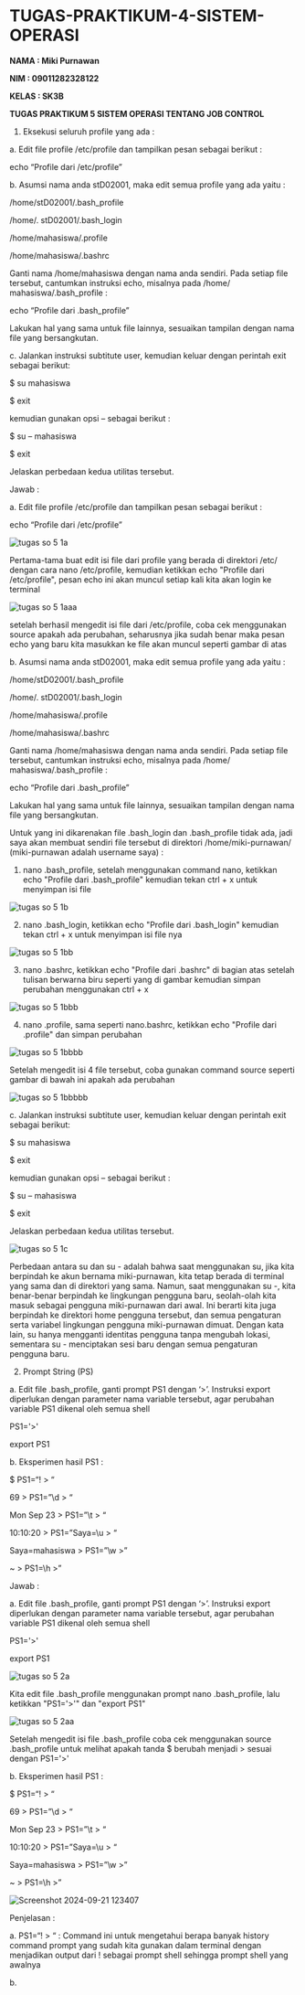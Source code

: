 # TUGAS-PRAKTIKUM-4-SISTEM-OPERASI

**NAMA : Miki Purnawan**

**NIM : 09011282328122**

**KELAS : SK3B**

**TUGAS PRAKTIKUM 5 SISTEM OPERASI TENTANG JOB CONTROL**
1. Eksekusi seluruh profile yang ada :
   
a. Edit file profile /etc/profile dan tampilkan pesan sebagai berikut : 

echo “Profile dari /etc/profile” 

b. Asumsi nama anda stD02001, maka edit semua profile yang ada yaitu : 

/home/stD02001/.bash_profile 

/home/. stD02001/.bash_login 

/home/mahasiswa/.profile 

/home/mahasiswa/.bashrc 

Ganti nama /home/mahasiswa dengan nama anda sendiri. Pada setiap  file tersebut, cantumkan instruksi echo, misalnya pada /home/ mahasiswa/.bash_profile : 

echo “Profile dari .bash_profile” 

Lakukan hal yang sama untuk file lainnya, sesuaikan tampilan dengan nama file yang bersangkutan. 

c. Jalankan instruksi subtitute user, kemudian keluar dengan perintah exit sebagai berikut: 

$ su mahasiswa 

$ exit 

kemudian gunakan opsi – sebagai berikut : 

$ su – mahasiswa 

$ exit 

Jelaskan perbedaan kedua utilitas tersebut.

Jawab :

a. Edit file profile /etc/profile dan tampilkan pesan sebagai berikut : 

echo “Profile dari /etc/profile” 

![tugas so 5 1a](https://github.com/user-attachments/assets/4aaa5326-97c4-4acd-8ae4-836a263b3668)

Pertama-tama buat edit isi file dari profile yang berada di direktori /etc/ dengan cara nano /etc/profile, kemudian ketikkan echo "Profile dari /etc/profile", pesan echo ini akan muncul setiap kali kita akan login ke terminal

![tugas so 5 1aaa](https://github.com/user-attachments/assets/7a6bbf09-d5a2-415e-b1d8-484d1008d4b9)

setelah berhasil mengedit isi file dari /etc/profile, coba cek menggunakan source apakah ada perubahan, seharusnya jika sudah benar maka pesan echo yang baru kita masukkan ke file akan muncul seperti gambar di atas

b. Asumsi nama anda stD02001, maka edit semua profile yang ada yaitu : 

/home/stD02001/.bash_profile 

/home/. stD02001/.bash_login 

/home/mahasiswa/.profile 

/home/mahasiswa/.bashrc 

Ganti nama /home/mahasiswa dengan nama anda sendiri. Pada setiap  file tersebut, cantumkan instruksi echo, misalnya pada /home/ mahasiswa/.bash_profile : 

echo “Profile dari .bash_profile” 

Lakukan hal yang sama untuk file lainnya, sesuaikan tampilan dengan nama file yang bersangkutan.

Untuk yang ini dikarenakan file .bash_login dan .bash_profile tidak ada, jadi saya akan membuat sendiri file tersebut di direktori /home/miki-purnawan/ (miki-purnawan adalah username saya) :

1. nano .bash_profile, setelah menggunakan command nano, ketikkan echo "Profile dari .bash_profile" kemudian tekan ctrl + x untuk menyimpan isi file

![tugas so 5 1b](https://github.com/user-attachments/assets/f4275634-332e-4940-b132-991090b82294)

2. nano .bash_login, ketikkan echo "Profile dari .bash_login" kemudian tekan ctrl + x untuk menyimpan isi file nya

![tugas so 5 1bb](https://github.com/user-attachments/assets/7b8f15e2-048d-42ca-8553-92dedbc70d9b)

3. nano .bashrc, ketikkan echo "Profile dari .bashrc" di bagian atas setelah tulisan berwarna biru seperti yang di gambar kemudian simpan perubahan menggunakan ctrl + x

![tugas so 5 1bbb](https://github.com/user-attachments/assets/cb509fde-94ca-4dca-adcd-82053b6c6d14)

4. nano .profile, sama seperti nano.bashrc, ketikkan echo "Profile dari .profile" dan simpan perubahan

![tugas so 5 1bbbb](https://github.com/user-attachments/assets/04a5197e-dc1d-4727-a06b-205cce71d71b)

Setelah mengedit isi 4 file tersebut, coba gunakan command source seperti gambar di bawah ini apakah ada perubahan 

![tugas so 5 1bbbbb](https://github.com/user-attachments/assets/bb30d89a-b561-4a8e-a849-9567577f05b7)

c. Jalankan instruksi subtitute user, kemudian keluar dengan perintah exit sebagai berikut: 

$ su mahasiswa 

$ exit 

kemudian gunakan opsi – sebagai berikut : 

$ su – mahasiswa 

$ exit 

Jelaskan perbedaan kedua utilitas tersebut.

![tugas so 5 1c](https://github.com/user-attachments/assets/60c0d88d-0122-410d-a049-58fc4ef444cd)

Perbedaan antara su dan su - adalah bahwa saat menggunakan su, jika kita berpindah ke akun bernama miki-purnawan, kita tetap berada di terminal yang sama dan di direktori yang sama. Namun, saat menggunakan su -, kita benar-benar berpindah ke lingkungan pengguna baru, seolah-olah kita masuk sebagai pengguna miki-purnawan dari awal. Ini berarti kita juga berpindah ke direktori home pengguna tersebut, dan semua pengaturan serta variabel lingkungan pengguna miki-purnawan dimuat. Dengan kata lain, su hanya mengganti identitas pengguna tanpa mengubah lokasi, sementara su - menciptakan sesi baru dengan semua pengaturan pengguna baru.

2. Prompt String (PS)
   
a. Edit file .bash_profile, ganti prompt PS1 dengan ‘>’. Instruksi export diperlukan dengan parameter nama variable tersebut, agar perubahan variable PS1 dikenal oleh semua shell 

PS1='>' 

export PS1

b. Eksperimen hasil PS1 :

$ PS1=“\! > “ 

69 > PS1=”\d > “ 

Mon Sep 23 > PS1=”\t > “ 

10:10:20 > PS1=”Saya=\u > “ 

Saya=mahasiswa > PS1=”\w >” 

~ > PS1=\h >” 

Jawab :

a. Edit file .bash_profile, ganti prompt PS1 dengan ‘>’. Instruksi export diperlukan dengan parameter nama variable tersebut, agar perubahan variable PS1 dikenal oleh semua shell 

PS1='>' 

export PS1

![tugas so 5 2a](https://github.com/user-attachments/assets/c5943cc9-9cfa-4164-b797-2445ae43bc5b)

Kita edit file .bash_profile menggunakan prompt nano .bash_profile, lalu ketikkan "PS1='>'" dan "export PS1" 

![tugas so 5 2aa](https://github.com/user-attachments/assets/aacc719f-c7c6-42d2-84a6-e3f12ca47549)

Setelah mengedit isi file .bash_profile coba cek menggunakan source .bash_profile untuk melihat apakah tanda $ berubah menjadi > sesuai dengan PS1='>'

b. Eksperimen hasil PS1 :

$ PS1=“\! > “ 

69 > PS1=”\d > “ 

Mon Sep 23 > PS1=”\t > “ 

10:10:20 > PS1=”Saya=\u > “ 

Saya=mahasiswa > PS1=”\w >” 

~ > PS1=\h >” 

![Screenshot 2024-09-21 123407](https://github.com/user-attachments/assets/8a19c583-5834-42fd-aea6-04a7d446d630)

Penjelasan :

a. PS1=“\! > “ : Command ini untuk mengetahui berapa banyak history command prompt yang sudah kita gunakan dalam terminal dengan menjadikan output dari ! sebagai prompt shell sehingga prompt shell yang awalnya 

b. 

